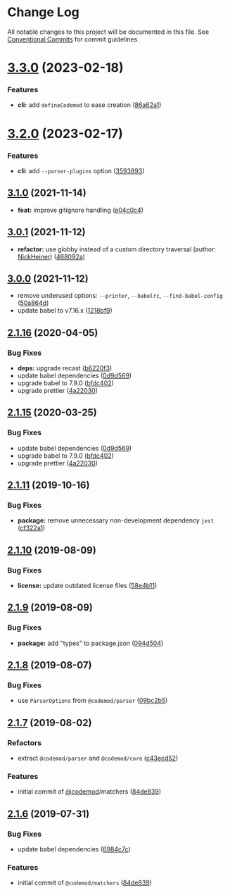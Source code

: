 # Change Log

All notable changes to this project will be documented in this file.
See [Conventional Commits](https://conventionalcommits.org) for commit guidelines.

# [3.3.0](https://github.com/codemod-js/codemod/compare/@codemod/cli@3.2.0...@codemod/cli@3.3.0) (2023-02-18)


### Features

* **cli:** add `defineCodemod` to ease creation ([86a62a1](https://github.com/codemod-js/codemod/commit/86a62a11d9f25f2e2e581ff6287ce885ce18f93a))





# [3.2.0](https://github.com/codemod-js/codemod/compare/@codemod/cli@3.1.1...@codemod/cli@3.2.0) (2023-02-17)

### Features

- **cli:** add `--parser-plugins` option ([3593893](https://github.com/codemod-js/codemod/commit/3593893791c7e4e0e0c8cea31ea642b229c0bb8a))

## [3.1.0](https://github.com/codemod-js/codemod/compare/@codemod/cli@3.0.1...@codemod/cli@3.1.0) (2021-11-14)

- **feat:** improve gitignore handling ([e04c0c4](https://github.com/codemod-js/codemod/commit/e04c0c41d5cb3d86c6cdbbac932efcad968c73c9))

## [3.0.1](https://github.com/codemod-js/codemod/compare/@codemod/cli@3.0.0...@codemod/cli@3.0.1) (2021-11-12)

- **refactor:** use globby instead of a custom directory traversal (author: [NickHeiner](https://github.com/NickHeiner)) ([468092a](https://github.com/codemod-js/codemod/commit/468092afa532112ba2b126d949dcf0e38f0c2acd))

## [3.0.0](https://github.com/codemod-js/codemod/compare/@codemod/cli@2.3.2...@codemod/cli@3.0.0) (2021-11-12)

- remove underused options: `--printer`, `--babelrc`, `--find-babel-config` ([50a864d](https://github.com/codemod-js/codemod/commit/50a864df7344767a5c0e9e3ab990a0f4d05d634d))
- update babel to v7.16.x ([1218bf9](https://github.com/codemod-js/codemod/commit/1218bf98145feaa8a692611152559aa6b46b9ba0))

## [2.1.16](https://github.com/codemod-js/codemod/compare/@codemod/cli@2.1.13...@codemod/cli@2.1.16) (2020-04-05)

### Bug Fixes

- **deps:** upgrade recast ([b6220f3](https://github.com/codemod-js/codemod/commit/b6220f3f26a41f4e58bdca7815bc8f6e9a820866))
- update babel dependencies ([0d9d569](https://github.com/codemod-js/codemod/commit/0d9d56985dbc5d47621073561cd1617116685e5d))
- upgrade babel to 7.9.0 ([bfdc402](https://github.com/codemod-js/codemod/commit/bfdc402a6ec0d5a1068c02c07107e8f7148e8a1a))
- upgrade prettier ([4a22030](https://github.com/codemod-js/codemod/commit/4a22030af417911cad1efe44111f9da38c1cc102))

## [2.1.15](https://github.com/codemod-js/codemod/compare/@codemod/cli@2.1.13...@codemod/cli@2.1.15) (2020-03-25)

### Bug Fixes

- update babel dependencies ([0d9d569](https://github.com/codemod-js/codemod/commit/0d9d56985dbc5d47621073561cd1617116685e5d))
- upgrade babel to 7.9.0 ([bfdc402](https://github.com/codemod-js/codemod/commit/bfdc402a6ec0d5a1068c02c07107e8f7148e8a1a))
- upgrade prettier ([4a22030](https://github.com/codemod-js/codemod/commit/4a22030af417911cad1efe44111f9da38c1cc102))

## [2.1.11](https://github.com/codemod-js/codemod/compare/@codemod/cli@2.1.10...@codemod/cli@2.1.11) (2019-10-16)

### Bug Fixes

- **package:** remove unnecessary non-development dependency `jest` ([cf322a1](https://github.com/codemod-js/codemod/commit/cf322a1))

## [2.1.10](https://github.com/codemod-js/codemod/compare/@codemod/cli@2.1.9...@codemod/cli@2.1.10) (2019-08-09)

### Bug Fixes

- **license:** update outdated license files ([58e4b11](https://github.com/codemod-js/codemod/commit/58e4b11))

## [2.1.9](https://github.com/codemod-js/codemod/compare/@codemod/cli@2.1.8...@codemod/cli@2.1.9) (2019-08-09)

### Bug Fixes

- **package:** add "types" to package.json ([094d504](https://github.com/codemod-js/codemod/commit/094d504))

## [2.1.8](https://github.com/codemod-js/codemod/compare/@codemod/cli@2.1.7...@codemod/cli@2.1.8) (2019-08-07)

### Bug Fixes

- use `ParserOptions` from `@codemod/parser` ([09bc2b5](https://github.com/codemod-js/codemod/commit/09bc2b5))

## [2.1.7](https://github.com/codemod-js/codemod/compare/@codemod/cli@2.1.6...@codemod/cli@2.1.7) (2019-08-02)

### Refactors

- extract `@codemod/parser` and `@codemod/core` ([c43ecd52](https://github.com/codemod-js/codemod/commit/c43ecd52))

### Features

- initial commit of [@codemod](https://github.com/codemod)/matchers ([84de839](https://github.com/codemod-js/codemod/commit/84de839))

## [2.1.6](https://github.com/codemod-js/codemod/compare/@codemod/cli@2.1.5...@codemod/cli@2.1.6) (2019-07-31)

### Bug Fixes

- update babel dependencies ([6984c7c](https://github.com/codemod-js/codemod/commit/6984c7c))

### Features

- initial commit of `@codemod/matchers` ([84de839](https://github.com/codemod-js/codemod/commit/84de839))
